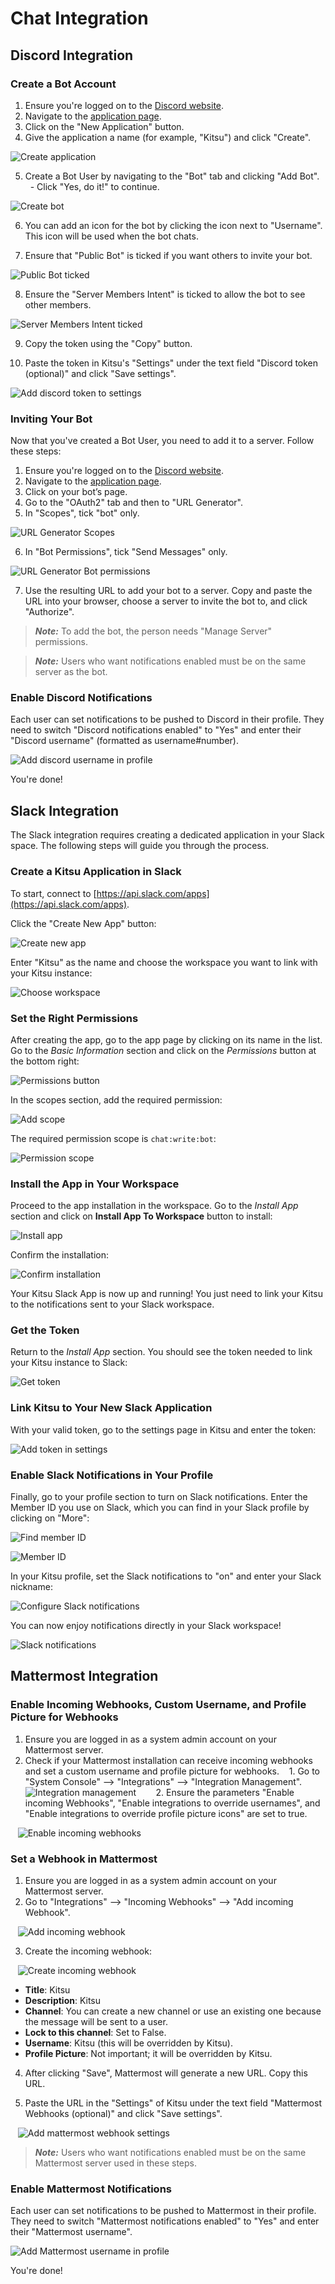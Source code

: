 # Chat Integration

## Discord Integration

### Create a Bot Account

1. Ensure you're logged on to the [Discord website](https://discord.com/).
2. Navigate to the [application page](https://discord.com/developers/applications).
3. Click on the "New Application" button.
4. Give the application a name (for example, "Kitsu") and click "Create".

![Create application](../img/discord/create_application.png)

5. Create a Bot User by navigating to the "Bot" tab and clicking "Add Bot".
    - Click "Yes, do it!" to continue.

![Create bot](../img/discord/create_bot_user.png)

6. You can add an icon for the bot by clicking the icon next to "Username". This icon will be used when the bot chats.

7. Ensure that "Public Bot" is ticked if you want others to invite your bot.

![Public Bot ticked](../img/discord/public_bot.png)

8. Ensure the "Server Members Intent" is ticked to allow the bot to see other members.

![Server Members Intent ticked](../img/discord/server_members_intent.png)

9. Copy the token using the "Copy" button. 

10. Paste the token in Kitsu's "Settings" under the text field "Discord token (optional)" and click "Save settings".

![Add discord token to settings](../img/discord/add_discord_token_settings.png)

### Inviting Your Bot

Now that you've created a Bot User, you need to add it to a server. Follow these steps:

1. Ensure you're logged on to the [Discord website](https://discord.com/).
2. Navigate to the [application page](https://discord.com/developers/applications).
3. Click on your bot’s page.
4. Go to the "OAuth2" tab and then to "URL Generator".
5. In "Scopes", tick "bot" only.

![URL Generator Scopes](../img/discord/url_generator_scopes.png)

6. In "Bot Permissions", tick "Send Messages" only.

![URL Generator Bot permissions](../img/discord/bot_permissions.png)

7. Use the resulting URL to add your bot to a server. Copy and paste the URL into your browser, choose a server to invite the bot to, and click "Authorize".

> **_Note:_** To add the bot, the person needs "Manage Server" permissions.

> **_Note:_** Users who want notifications enabled must be on the same server as the bot.

### Enable Discord Notifications

Each user can set notifications to be pushed to Discord in their profile. They need to switch "Discord notifications enabled" to "Yes" and enter their "Discord username" (formatted as username#number).

![Add discord username in profile](../img/discord/add_discord_username_profile.png)

You're done!

## Slack Integration

The Slack integration requires creating a dedicated application in your Slack space. The following steps will guide you through the process.

### Create a Kitsu Application in Slack

To start, connect to [https://api.slack.com/apps](https://api.slack.com/apps).

Click the "Create New App" button:

![Create new app](../img/slack/slack_create_app_01.png)

Enter "Kitsu" as the name and choose the workspace you want to link with your Kitsu instance:

![Choose workspace](../img/slack/slack_create_app_02.png)


### Set the Right Permissions

After creating the app, go to the app page by clicking on its name in the list. Go to the *Basic Information* section and click on the *Permissions* button at the bottom right:

![Permissions button](../img/slack/slack_create_app_03.png)

In the scopes section, add the required permission:

![Add scope](../img/slack/slack_create_app_04.png)

The required permission scope is `chat:write:bot`:

![Permission scope](../img/slack/slack_create_app_05.png)


### Install the App in Your Workspace

Proceed to the app installation in the workspace. Go to the *Install App* section and click on **Install App To Workspace** button to install:

![Install app](../img/slack/slack_create_app_06.png)

Confirm the installation:

![Confirm installation](../img/slack/slack_create_app_07.png)

Your Kitsu Slack App is now up and running! You just need to link your Kitsu to the notifications sent to your Slack workspace.

### Get the Token

Return to the *Install App* section. You should see the token needed to link your Kitsu instance to Slack:

![Get token](../img/slack/slack_create_app_08.png)

### Link Kitsu to Your New Slack Application

With your valid token, go to the settings page in Kitsu and enter the token:

![Add token in settings](../img/slack/slack_kitsu_settings.png)

### Enable Slack Notifications in Your Profile

Finally, go to your profile section to turn on Slack notifications. Enter the Member ID you use on Slack, which you can find in your Slack profile by clicking on "More":

![Find member ID](../img/slack/slack_display_name1.png)

![Member ID](../img/slack/slack_display_name2.png)

In your Kitsu profile, set the Slack notifications to "on" and enter your Slack nickname:

![Configure Slack notifications](../img/slack/slack_configuration.png)

You can now enjoy notifications directly in your Slack workspace!

![Slack notifications](../img/slack/slack_kitsu_notifications.png)

## Mattermost Integration

### Enable Incoming Webhooks, Custom Username, and Profile Picture for Webhooks

1. Ensure you are logged in as a system admin account on your Mattermost server.
2. Check if your Mattermost installation can receive incoming webhooks and set a custom username and profile picture for webhooks. 
   1. Go to "System Console" --> "Integrations" --> "Integration Management".
   
   ![Integration management](../img/mattermost/integration-management.png)
   
   2. Ensure the parameters "Enable incoming Webhooks", "Enable integrations to override usernames", and "Enable integrations to override profile picture icons" are set to true.

   ![Enable incoming webhooks](../img/mattermost/enable-incoming-webhooks.png)

### Set a Webhook in Mattermost

1. Ensure you are logged in as a system admin account on your Mattermost server.
2. Go to "Integrations" --> "Incoming Webhooks" --> "Add incoming Webhook".

   ![Add incoming webhook](../img/mattermost/add-incoming-webhook.png)

3. Create the incoming webhook:

   ![Create incoming webhook](../img/mattermost/create-incoming-webhook.png)

* **Title**: Kitsu
* **Description**: Kitsu
* **Channel**: You can create a new channel or use an existing one because the message will be sent to a user.
* **Lock to this channel**: Set to False.
* **Username**: Kitsu (this will be overridden by Kitsu).
* **Profile Picture**: Not important; it will be overridden by Kitsu.

4. After clicking "Save", Mattermost will generate a new URL. Copy this URL.

5. Paste the URL in the "Settings" of Kitsu under the text field "Mattermost Webhooks (optional)" and click "Save settings".

   ![Add mattermost webhook settings](../img/mattermost/add_mattermost_webhook_settings.png)

> **_Note:_** Users who want notifications enabled must be on the same Mattermost server used in these steps.

### Enable Mattermost Notifications

Each user can set notifications to be pushed to Mattermost in their profile. They need to switch "Mattermost notifications enabled" to "Yes" and enter their "Mattermost username".

![Add Mattermost username in profile](../img/mattermost/add_mattermost_username_profile.png)

You're done!